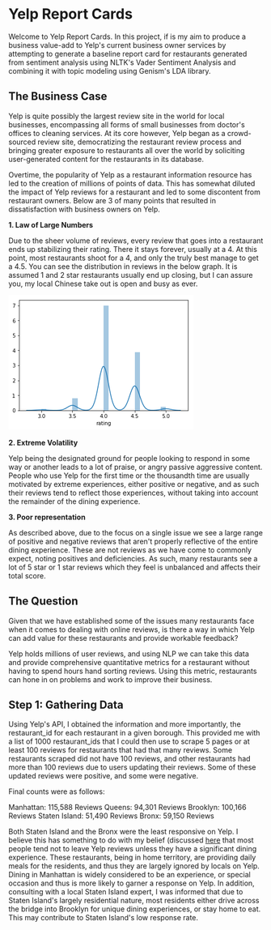 # Yelp Report Cards

Welcome to Yelp Report Cards.  In this project, if is my aim to produce a business value-add to Yelp's current business owner services by attempting to generate a baseline report card for restaurants generated from sentiment analysis using NLTK's Vader Sentiment Analysis and combining it with topic modeling using Genism's LDA library.

## The Business Case

Yelp is quite possibly the largest review site in the world for local businesses, encompassing all forms of small businesses from doctor's offices to cleaning services.  At its core however, Yelp began as a crowd-sourced review site, democratizing the restaurant review process and bringing greater exposure to restaurants all over the world by soliciting user-generated content for the restaurants in its database.

Overtime, the popularity of Yelp as a restaurant information resource has led to the creation of millions of points of data.  This has somewhat diluted the impact of Yelp reviews for a restaurant and led to some discontent from restaurant owners.  Below are 3 of many points that resulted in dissatisfaction with business owners on Yelp.

**1.  Law of Large Numbers**

Due to the sheer volume of reviews, every review that goes into a restaurant ends up stabilizing their rating.  There it stays forever, usually at a 4.  At this point, most restaurants shoot for a 4, and only the truly best manage to get a 4.5.  You can see the distribution in reviews in the below graph.  It is assumed 1 and 2 star restaurants usually end up closing, but I can assure you, my local Chinese take out is open and busy as ever.

<img src="Images/star_hist_report_card.png">

**2.  Extreme Volatility**

Yelp being the designated ground for people looking to respond in some way or another leads to a lot of praise, or angry passive aggressive content.  People who use Yelp for the first time or the thousandth time are usually motivated by extreme experiences, either positive or negative, and as such their reviews tend to reflect those experiences, without taking into account the remainder of the dining experience.  

**3. Poor representation**

As described above, due to the focus on a single issue we see a large range of positive and negative reviews that aren't properly reflective of the entire dining experience.  These are not reviews as we have come to commonly expect, noting positives and deficiencies.  As such, many restaurants see a lot of 5 star or 1 star reviews which they feel is unbalanced and affects their total score.

## The Question

Given that we have established some of the issues many restaurants face when it comes to dealing with online reviews, is there a way in which Yelp can add value for these restaurants and provide workable feedback?

Yelp holds millions of user reviews, and using NLP we can take this data and provide comprehensive quantitative metrics for a restaurant without having to spend hours hand sorting reviews.  Using this metric, restaurants can hone in on problems and work to improve their business.

## Step 1:  Gathering Data

Using Yelp's API, I obtained the information and more importantly, the restaurant_id for each restaurant in a given borough.  This provided me with a list of 1000 restaurant_ids that I could then use to scrape 5 pages or at least 100 reviews for restaurants that had that many reviews.  Some restaurants scraped did not have 100 reviews, and other restaurants had more than 100 reviews due to users updating their reviews.  Some of these updated reviews were positive, and some were negative.

Final counts were as follows:

Manhattan: 115,588 Reviews
Queens: 94,301 Reviews
Brooklyn: 100,166 Reviews
Staten Island: 51,490 Reviews
Bronx: 59,150 Reviews

Both Staten Island and the Bronx were the least responsive on Yelp.  I believe this has something to do with my belief (discussed [here](https://towardsdatascience.com/mo-data-mo-money-a1272f653046) that most people tend not to leave Yelp reviews unless they have a significant dining experience.  These restaurants, being in home territory, are providing daily meals for the residents, and thus they are largely ignored by locals on Yelp.  Dining in Manhattan is widely considered to be an experience, or special occasion and thus is more likely to garner a response on Yelp.  In addition, consulting with a local Staten Island expert, I was informed that due to Staten Island's largely residential nature, most residents either drive across the bridge into Brooklyn for unique dining experiences, or stay home to eat.  This may contribute to Staten Island's low response rate.
















